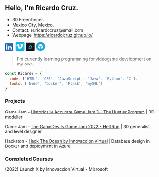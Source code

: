 <!--
**RicardoJCruz/RicardoJCruz** is a ✨ _special_ ✨ repository because its `README.md` (this file) appears on your GitHub profile.

Here are some ideas to get you started:

- 🔭 I’m currently working on ...
- 🌱 I’m currently learning ...
- 👯 I’m looking to collaborate on ...
- 🤔 I’m looking for help with ...
- 💬 Ask me about ...
- 📫 How to reach me: ...
- 😄 Pronouns: ...
- ⚡ Fun fact: ...
-->

## Hello, I'm Ricardo Cruz.

- 3D Freenlancer.
- Mexico City, Mexico.
- Contact: er.ricardocruz@gmail.com
- Webpage: https://ricardojcruz.github.io/

<a href="https://www.linkedin.com/in/ricardo-jcruz"><img src="./img/LI-In-Bug.png" width="30" alt="LinkedIn: /ricardo-jcruz"></a>
<a href="https://www.vimeo.com/ricardojcruz"><img src="./img/vimeo_icon_white_on_blue_rounded.png" width="30" alt="Vimeo: /ricardojcruz"></a>
<a href="https://cruzricardo.artstation.com"><img src="./img/artstation-logo.png" width="30" alt="ArtStation: /cruzricardo"></a>
<a href="https://sketchfab.com/cruzricardo"><img src="./img/sketchfab-logo.png" width="30" alt="Sketchfab: /cruzricardo"></a>

> I'm currently learning programming for videogame development on my own.

```javascript
const Ricardo = {
  code: ['HTML', 'CSS', 'JavaScript', 'Java', 'Python', 'C'], 
  tools: ['Node', 'Docker', 'Flask', 'mySQL']
}
```

### Projects
Game Jam - [Historically Accurate Game Jam 3 - The Hustler Program](https://devexperience.itch.io/hustler-program)
| 3D modeller

Game Jam - [The GameDev.tv Game Jam 2022 - Hell Run](https://anigvit.itch.io/hell-run)
| 3D generalist and level designer

Hackaton - [Hack The Ocean by Innovaccion Virtual](https://github.com/RicardoJCruz/hackTheOceanFrontenModel)
| Database design in Docker and deployment in Azure

### Completed Courses
(2022) Launch X by Innovaccion Virtual - Microsoft
